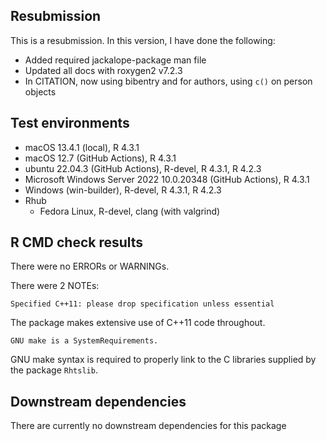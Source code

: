 ## Resubmission

This is a resubmission. In this version, I have done the following:

- Added required jackalope-package man file
- Updated all docs with roxygen2 v7.2.3
- In CITATION, now using bibentry and for authors, using `c()` on person objects


## Test environments

* macOS 13.4.1 (local), R 4.3.1
* macOS 12.7 (GitHub Actions), R 4.3.1
* ubuntu 22.04.3 (GitHub Actions), R-devel, R 4.3.1, R 4.2.3
* Microsoft Windows Server 2022 10.0.20348 (GitHub Actions), R 4.3.1
* Windows (win-builder), R-devel, R 4.3.1, R 4.2.3
* Rhub
    - Fedora Linux, R-devel, clang (with valgrind)



## R CMD check results


There were no ERRORs or WARNINGs.


There were 2 NOTEs:

```
Specified C++11: please drop specification unless essential
```

The package makes extensive use of C++11 code throughout.


```
GNU make is a SystemRequirements.
```

GNU make syntax is required to properly link to the C libraries supplied by the
package `Rhtslib`.




## Downstream dependencies

There are currently no downstream dependencies for this package
